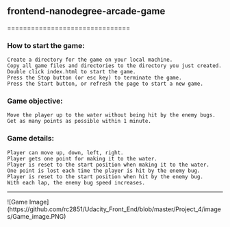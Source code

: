 ## frontend-nanodegree-arcade-game
===============================

### How to start the game:
	Create a directory for the game on your local machine.
	Copy all game files and directories to the directory you just created.
	Double click index.html to start the game.
	Press the Stop button (or esc key) to terminate the game.
	Press the Start button, or refresh the page to start a new game.
	
### Game objective:
	Move the player up to the water without being hit by the enemy bugs. 
	Get as many points as possible within 1 minute.
	
### Game details:
	Player can move up, down, left, right.
	Player gets one point for making it to the water.
	Player is reset to the start position when making it to the water.
	One point is lost each time the player is hit by the enemy bug.
	Player is reset to the start position when hit by the enemy bug.
	With each lap, the enemy bug speed increases.

<hr>
![Game Image](https://github.com/rc2851/Udacity_Front_End/blob/master/Project_4/images/Game_image.PNG)
	